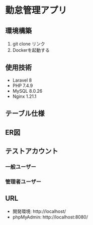 # 勤怠管理アプリ
## 環境構築
1. git clone リンク
2. Dockerを起動する

## 使用技術
- Laravel 8
- PHP 7.4.9
- MySQL 8.0.26
- Nginx 1.21.1

## テーブル仕様

## ER図

## テストアカウント
### 一般ユーザー

### 管理者ユーザー

## URL
- 開発環境: http://localhost/
- phpMyAdmin: http://localhost:8080/